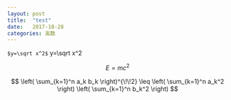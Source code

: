 ```yaml
---
layout: post
title:  "test"
date:   2017-10-28
categories: 高数
---
```

`$y=\sqrt x^2$`
y=\sqrt x^2
```math
E = mc^2
```



$$
\left( \sum_{k=1}^n a_k b_k \right)^{\!\!2} 
\leq 
\left( \sum_{k=1}^n a_k^2 \right) 
\left( \sum_{k=1}^n b_k^2 \right)
$$

